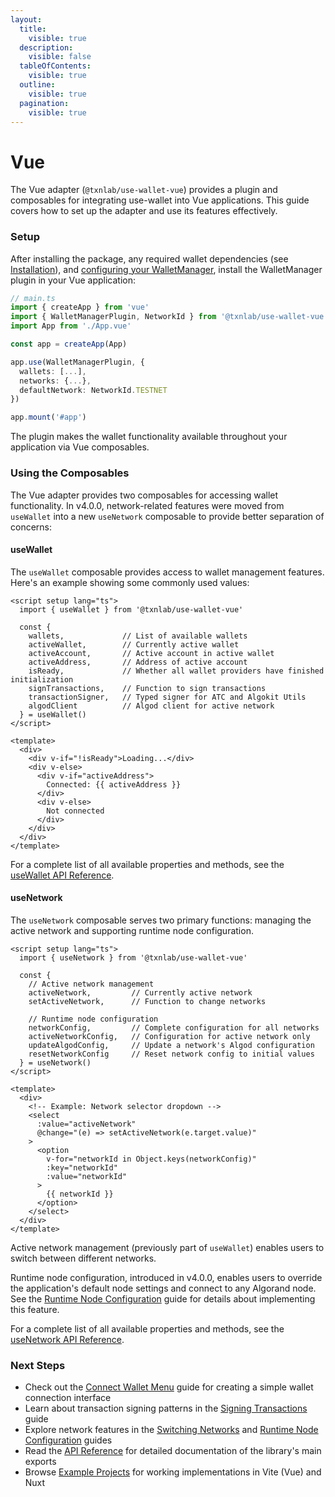```yaml
---
layout:
  title:
    visible: true
  description:
    visible: false
  tableOfContents:
    visible: true
  outline:
    visible: true
  pagination:
    visible: true
---
```


# Vue

The Vue adapter (`@txnlab/use-wallet-vue`) provides a plugin and composables for integrating use-wallet into Vue applications. This guide covers how to set up the adapter and use its features effectively.

### Setup

After installing the package, any required wallet dependencies (see [Installation](../getting-started/installation.md)), and [configuring your WalletManager](../getting-started/configuration.md), install the WalletManager plugin in your Vue application:

```typescript
// main.ts
import { createApp } from 'vue'
import { WalletManagerPlugin, NetworkId } from '@txnlab/use-wallet-vue'
import App from './App.vue'

const app = createApp(App)

app.use(WalletManagerPlugin, {
  wallets: [...],
  networks: {...},
  defaultNetwork: NetworkId.TESTNET
})

app.mount('#app')
```

The plugin makes the wallet functionality available throughout your application via Vue composables.

### Using the Composables

The Vue adapter provides two composables for accessing wallet functionality. In v4.0.0, network-related features were moved from `useWallet` into a new `useNetwork` composable to provide better separation of concerns:

#### useWallet

The `useWallet` composable provides access to wallet management features. Here's an example showing some commonly used values:

```vue
<script setup lang="ts">
  import { useWallet } from '@txnlab/use-wallet-vue'

  const { 
    wallets,             // List of available wallets
    activeWallet,        // Currently active wallet
    activeAccount,       // Active account in active wallet
    activeAddress,       // Address of active account
    isReady,             // Whether all wallet providers have finished initialization
    signTransactions,    // Function to sign transactions
    transactionSigner,   // Typed signer for ATC and Algokit Utils
    algodClient          // Algod client for active network
  } = useWallet()
</script>

<template>
  <div>
    <div v-if="!isReady">Loading...</div>
    <div v-else>
      <div v-if="activeAddress">
        Connected: {{ activeAddress }}
      </div>
      <div v-else>
        Not connected
      </div>
    </div>
  </div>
</template>
```

For a complete list of all available properties and methods, see the [useWallet API Reference](../api-reference/usewallet.md).

#### useNetwork

The `useNetwork` composable serves two primary functions: managing the active network and supporting runtime node configuration.

```vue
<script setup lang="ts">
  import { useNetwork } from '@txnlab/use-wallet-vue'

  const {
    // Active network management
    activeNetwork,         // Currently active network
    setActiveNetwork,      // Function to change networks
    
    // Runtime node configuration
    networkConfig,         // Complete configuration for all networks
    activeNetworkConfig,   // Configuration for active network only
    updateAlgodConfig,     // Update a network's Algod configuration
    resetNetworkConfig     // Reset network config to initial values
  } = useNetwork()
</script>

<template>
  <div>
    <!-- Example: Network selector dropdown -->
    <select
      :value="activeNetwork"
      @change="(e) => setActiveNetwork(e.target.value)"
    >
      <option
        v-for="networkId in Object.keys(networkConfig)"
        :key="networkId"
        :value="networkId"
      >
        {{ networkId }}
      </option>
    </select>
  </div>
</template>
```

Active network management (previously part of `useWallet`) enables users to switch between different networks.

Runtime node configuration, introduced in v4.0.0, enables users to override the application's default node settings and connect to any Algorand node. See the [Runtime Node Configuration](../guides/runtime-node-configuration.md) guide for details about implementing this feature.

For a complete list of all available properties and methods, see the [useNetwork API Reference](../api-reference/usenetwork.md).

### Next Steps

* Check out the [Connect Wallet Menu](../guides/connect-wallet-menu.md) guide for creating a simple wallet connection interface
* Learn about transaction signing patterns in the [Signing Transactions](../guides/signing-transactions.md) guide
* Explore network features in the [Switching Networks](../guides/switching-networks.md) and [Runtime Node Configuration](../guides/runtime-node-configuration.md) guides
* Read the [API Reference](broken-reference) for detailed documentation of the library's main exports
* Browse [Example Projects](../resources/example-projects.md) for working implementations in Vite (Vue) and Nuxt

